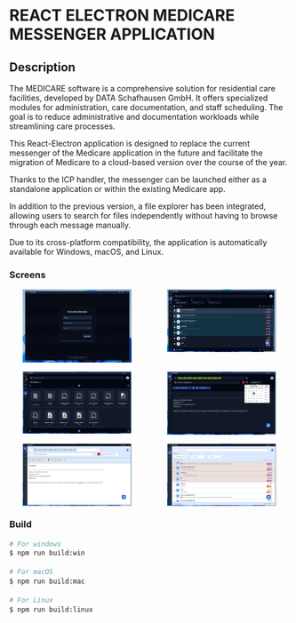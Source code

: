 # REACT ELECTRON MEDICARE MESSENGER APPLICATION

## Description

The MEDICARE software is a comprehensive solution for residential care facilities, developed by DATA Schafhausen GmbH. It offers specialized modules for administration, care documentation, and staff scheduling. The goal is to reduce administrative and documentation workloads while streamlining care processes.

This React-Electron application is designed to replace the current messenger of the Medicare application in the future and facilitate the migration of Medicare to a cloud-based version over the course of the year.

Thanks to the ICP handler, the messenger can be launched either as a standalone application or within the existing Medicare app.

In addition to the previous version, a file explorer has been integrated, allowing users to search for files independently without having to browse through each message manually.

Due to its cross-platform compatibility, the application is automatically available for Windows, macOS, and Linux.

### Screens

<div style="width: 100%;
  display: grid;
  grid-template-columns: repeat(2, minmax(0, 1fr));
  align-items: start;
  justify-items: center;
  gap: 1rem;">
<img style="width:80%;" src="./src/Screen1.png"> 
<img style="width:80%;" src="./src/Screen2.png"> 
<img style="width:80%;" src="./src/Screen3.png"> 
<img style="width:80%;" src="./src/Screen4.png"> 
<img style="width:80%;" src="./src/Screen5.png"> 
<img style="width:80%;" src="./src/Screen6.png">
</div>

### Build

```bash
# For windows
$ npm run build:win

# For macOS
$ npm run build:mac

# For Linux
$ npm run build:linux
```
